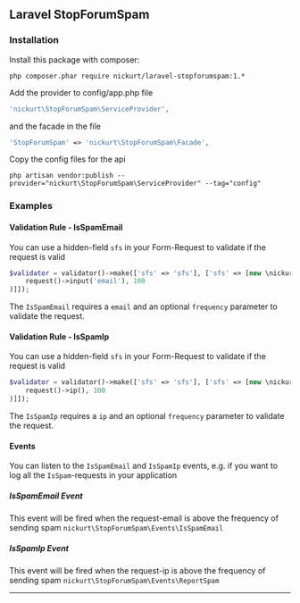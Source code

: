## Laravel StopForumSpam

### Installation
Install this package with composer:
```
php composer.phar require nickurt/laravel-stopforumspam:1.*
```

Add the provider to config/app.php file

```php
'nickurt\StopForumSpam\ServiceProvider',
```

and the facade in the file

```php
'StopForumSpam' => 'nickurt\StopForumSpam\Facade',
```

Copy the config files for the api

```
php artisan vendor:publish --provider="nickurt\StopForumSpam\ServiceProvider" --tag="config"
```

### Examples

#### Validation Rule - IsSpamEmail
You can use a hidden-field `sfs` in your Form-Request to validate if the request is valid
```php
$validator = validator()->make(['sfs' => 'sfs'], ['sfs' => [new \nickurt\StopForumSpam\Rules\IsSpamEmail(
    request()->input('email'), 100
)]]);
```
The `IsSpamEmail` requires a `email` and an optional `frequency` parameter to validate the request.
#### Validation Rule - IsSpamIp
You can use a hidden-field `sfs` in your Form-Request to validate if the request is valid
```php
$validator = validator()->make(['sfs' => 'sfs'], ['sfs' => [new \nickurt\StopForumSpam\Rules\IsSpamIp(
    request()->ip(), 100
)]]);
```
The `IsSpamIp` requires a `ip` and an optional `frequency` parameter to validate the request.

#### Events
You can listen to the `IsSpamEmail` and `IsSpamIp` events, e.g. if you want to log all the `IsSpam`-requests in your application
##### IsSpamEmail Event
This event will be fired when the request-email is above the frequency of sending spam
`nickurt\StopForumSpam\Events\IsSpamEmail`
##### IsSpamIp Event
This event will be fired when the request-ip is above the frequency of sending spam
`nickurt\StopForumSpam\Events\ReportSpam`
- - - 